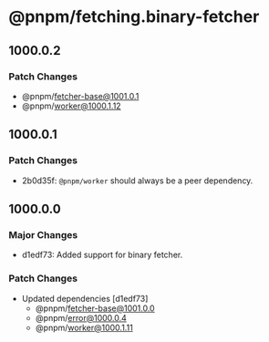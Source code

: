# @pnpm/fetching.binary-fetcher

## 1000.0.2

### Patch Changes

- @pnpm/fetcher-base@1001.0.1
- @pnpm/worker@1000.1.12

## 1000.0.1

### Patch Changes

- 2b0d35f: `@pnpm/worker` should always be a peer dependency.

## 1000.0.0

### Major Changes

- d1edf73: Added support for binary fetcher.

### Patch Changes

- Updated dependencies [d1edf73]
  - @pnpm/fetcher-base@1001.0.0
  - @pnpm/error@1000.0.4
  - @pnpm/worker@1000.1.11
